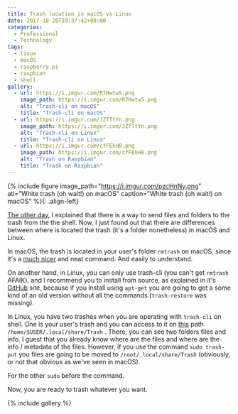 ```yaml
---
title: Trash location in macOS vs Linux
date: 2017-10-26T19:37:42+00:00
categories:
  - Professional
  - Technology
tags:
  - linux
  - macOS
  - raspberry pi
  - raspbian
  - shell
gallery:
  - url: https://i.imgur.com/R7HwtwS.png
    image_path: https://i.imgur.com/R7HwtwS.png
    alt: "Trash-cli on macOS"
    title: "Trash-cli on macOS"
  - url: https://i.imgur.com/JZfTtYn.png
    image_path: https://i.imgur.com/JZfTtYn.png
    alt: "Trash-cli on Linux"
    title: "Trash-cli on Linux"
  - url: https://i.imgur.com/cfFEkHB.png
    image_path: https://i.imgur.com/cfFEkHB.png
    alt: "Trash on Raspbian"
    title: "Trash on Raspbian"
---
```


{% include figure image_path="https://i.imgur.com/pzcHnNy.png" atl="White trash (oh wait!) on macOS" caption="White trash (oh wait!) on macOS" %}{: .align-left}

[The other day](/blog/2017/10/19/trash-instead-of-rm/), I explained that there is a way to send files and folders to the trash from the the shell. Now, I just found out that there are differences between where is located the trash (it's a folder nonetheless) in macOS and Linux.

In macOS, the trash is located in your user's folder `rmtrash`   on macOS, since it's a [much nicer](https://github.com/PhrozenByte/rmtrash) and neat command. And easily to understand.

On another hand, in Linux, you can only use trash-cli (you can't get `rmtrash`   AFAIK), and I recommend you to install from source, as explained in it's [GitHub](https://github.com/andreafrancia/trash-cli) site, because if you install using `apt-get`  you are going to get a some kind of an old version without all the commands (`trash-restore`  was missing).

In Linux, you have two trashes when you are operating with `trash-cli`  on shell. One is your user's trash and you can access to it on [this](https://askubuntu.com/questions/102099/where-is-the-trash-folder) path `/home/$USER/.local/share/Trash` . There, you can see two folders files and info. I guest that you already know where are the files and where are the info / metadata of the files. However, if you use the command `sudo trash-put`  you files are going to be moved to `/root/.local/share/Trash` (obviously, or not that obvious as we've seen in macOS).

For the other `sudo`   before the command.

Now, you are ready to trash whatever you want.

{% include gallery %}
